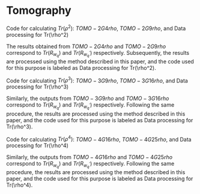 # Tomography

Code for calculating $Tr(\rho^2)$: $TOMO-2G4rho$, $TOMO-2G9rho$, and Data processing for Tr(\rho^2)

The results obtained from $TOMO-2G4rho$ and $TOMO-2G9rho$ correspond to $Tr(R_{w_q})$ and $Tr(R_{w^{\prime}_q})$ respectively. Subsequently, the results are processed using the method described in this paper, and the code used for this purpose is labeled as Data processing for Tr(\rho^2).

Code for calculating $Tr(\rho^3)$: $TOMO-3G9rho$, $TOMO-3G16rho$, and Data processing for Tr(\rho^3)

Similarly, the outputs from $TOMO-3G9rho$ and $TOMO-3G16rho$ correspond to $Tr(R_{w_q})$ and $Tr(R_{w^{\prime}_q})$ respectively. Following the same procedure, the results are processed using the method described in this paper, and the code used for this purpose is labeled as Data processing for Tr(\rho^3).

Code for calculating $Tr(\rho^4)$: $TOMO-4G16rho$, $TOMO-4G25rho$, and Data processing for Tr(\rho^4)

Similarly, the outputs from $TOMO-4G16rho$ and $TOMO-4G25rho$ correspond to $Tr(R_{w_q})$ and $Tr(R_{w^{\prime}_q})$ respectively. Following the same procedure, the results are processed using the method described in this paper, and the code used for this purpose is labeled as Data processing for Tr(\rho^4).
